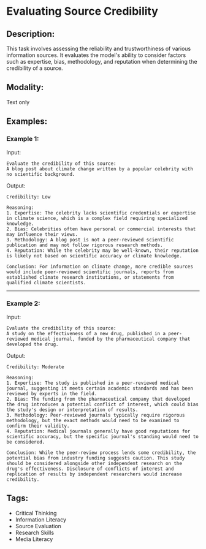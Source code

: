 # Evaluating Source Credibility

## Description:
This task involves assessing the reliability and trustworthiness of various information sources. It evaluates the model's ability to consider factors such as expertise, bias, methodology, and reputation when determining the credibility of a source.

## Modality:
Text only

## Examples:

### Example 1:

Input:

```
Evaluate the credibility of this source:
A blog post about climate change written by a popular celebrity with no scientific background.
```

Output:

```
Credibility: Low

Reasoning:
1. Expertise: The celebrity lacks scientific credentials or expertise in climate science, which is a complex field requiring specialized knowledge.
2. Bias: Celebrities often have personal or commercial interests that may influence their views.
3. Methodology: A blog post is not a peer-reviewed scientific publication and may not follow rigorous research methods.
4. Reputation: While the celebrity may be well-known, their reputation is likely not based on scientific accuracy or climate knowledge.

Conclusion: For information on climate change, more credible sources would include peer-reviewed scientific journals, reports from established climate research institutions, or statements from qualified climate scientists.
```

---

### Example 2:

Input:

```
Evaluate the credibility of this source:
A study on the effectiveness of a new drug, published in a peer-reviewed medical journal, funded by the pharmaceutical company that developed the drug.
```

Output:

```
Credibility: Moderate

Reasoning:
1. Expertise: The study is published in a peer-reviewed medical journal, suggesting it meets certain academic standards and has been reviewed by experts in the field.
2. Bias: The funding from the pharmaceutical company that developed the drug introduces a potential conflict of interest, which could bias the study's design or interpretation of results.
3. Methodology: Peer-reviewed journals typically require rigorous methodology, but the exact methods would need to be examined to confirm their validity.
4. Reputation: Medical journals generally have good reputations for scientific accuracy, but the specific journal's standing would need to be considered.

Conclusion: While the peer-review process lends some credibility, the potential bias from industry funding suggests caution. This study should be considered alongside other independent research on the drug's effectiveness. Disclosure of conflicts of interest and replication of results by independent researchers would increase credibility.
```

## Tags:
- Critical Thinking
- Information Literacy
- Source Evaluation
- Research Skills
- Media Literacy
